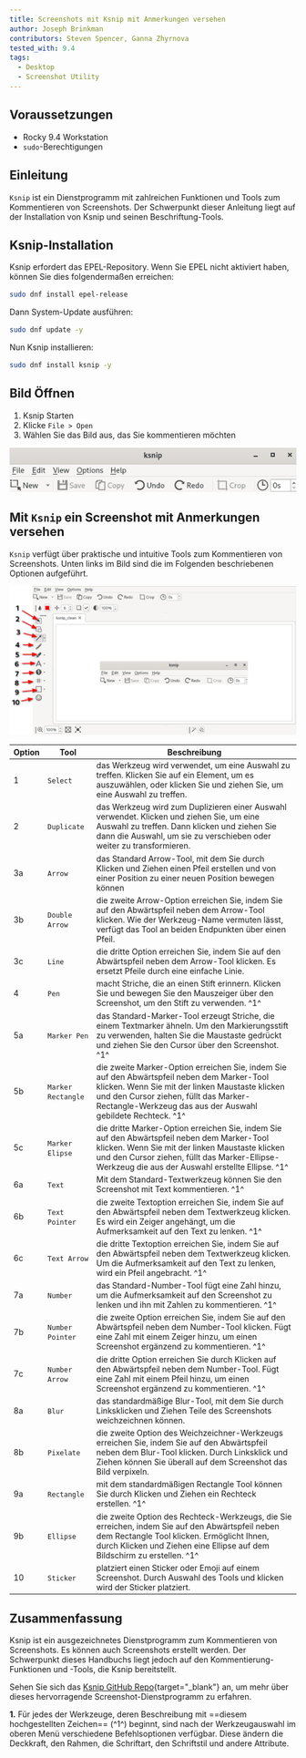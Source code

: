 ```yaml
---
title: Screenshots mit Ksnip mit Anmerkungen versehen
author: Joseph Brinkman
contributors: Steven Spencer, Ganna Zhyrnova
tested_with: 9.4
tags:
  - Desktop
  - Screenshot Utility
---
```


## Voraussetzungen

- Rocky 9.4 Workstation
- `sudo`-Berechtigungen

## Einleitung

`Ksnip` ist ein Dienstprogramm mit zahlreichen Funktionen und Tools zum Kommentieren von Screenshots. Der Schwerpunkt dieser Anleitung liegt auf der Installation von Ksnip und seinen Beschriftung-Tools.

## Ksnip-Installation

Ksnip erfordert das EPEL-Repository. Wenn Sie EPEL nicht aktiviert haben, können Sie dies folgendermaßen erreichen:

```bash
sudo dnf install epel-release
```

Dann System-Update ausführen:

```bash
sudo dnf update -y
```

Nun Ksnip installieren:

```bash
sudo dnf install ksnip -y
```

## Bild Öffnen

1. Ksnip Starten
2. Klicke `File > Open`
3. Wählen Sie das Bild aus, das Sie kommentieren möchten

![ksnip](images/ksnip.png)

## Mit `Ksnip` ein Screenshot mit Anmerkungen versehen

`Ksnip` verfügt über praktische und intuitive Tools zum Kommentieren von Screenshots.  Unten links im Bild sind die im Folgenden beschriebenen Optionen aufgeführt.

![ksnip_open](images/ksnip_image_opened.png)

| Option | Tool               | Beschreibung                                                                                                                                                                                                                                                                           |
| ------ | ------------------ | -------------------------------------------------------------------------------------------------------------------------------------------------------------------------------------------------------------------------------------------------------------------------------------- |
| 1      | `Select`           | das Werkzeug wird verwendet, um eine Auswahl zu treffen. Klicken Sie auf ein Element, um es auszuwählen, oder klicken Sie und ziehen Sie, um eine Auswahl zu treffen.                                                                                  |
| 2      | `Duplicate`        | das Werkzeug wird zum Duplizieren einer Auswahl verwendet. Klicken und ziehen Sie, um eine Auswahl zu treffen. Dann klicken und ziehen Sie dann die Auswahl, um sie zu verschieben oder weiter zu transformieren.                      |
| 3a     | `Arrow`            | das Standard Arrow-Tool, mit dem Sie durch Klicken und Ziehen einen Pfeil erstellen und von einer Position zu einer neuen Position bewegen können                                                                                                                                      |
| 3b     | `Double Arrow`     | die zweite Arrow-Option erreichen Sie, indem Sie auf den Abwärtspfeil neben dem Arrow-Tool klicken. Wie der Werkzeug-Name vermuten lässt, verfügt das Tool an beiden Endpunkten über einen Pfeil.                                                      |
| 3c     | `Line`             | die dritte Option erreichen Sie, indem Sie auf den Abwärtspfeil neben dem Arrow-Tool klicken. Es ersetzt Pfeile durch eine einfache Linie.                                                                                                             |
| 4      | `Pen`              | macht Striche, die an einen Stift erinnern. Klicken Sie und bewegen Sie den Mauszeiger über den Screenshot, um den Stift zu verwenden. ^1^                                                                                                             |
| 5a     | `Marker Pen`       | das Standard-Marker-Tool erzeugt Striche, die einem Textmarker ähneln. Um den Markierungsstift zu verwenden, halten Sie die Maustaste gedrückt und ziehen Sie den Cursor über den Screenshot. ^1^                                                      |
| 5b     | `Marker Rectangle` | die zweite Marker-Option erreichen Sie, indem Sie auf den Abwärtspfeil neben dem Marker-Tool klicken. Wenn Sie mit der linken Maustaste klicken und den Cursor ziehen, füllt das Marker-Rectangle-Werkzeug das aus der Auswahl gebildete Rechteck. ^1^ |
| 5c     | `Marker Elipse`    | die dritte Marker-Option erreichen Sie, indem Sie auf den Abwärtspfeil neben dem Marker-Tool klicken. Wenn Sie mit der linken Maustaste klicken und den Cursor ziehen, füllt das Marker-Ellipse-Werkzeug die aus der Auswahl erstellte Ellipse. ^1^    |
| 6a     | `Text`             | Mit dem Standard-Textwerkzeug können Sie den Screenshot mit Text kommentieren. ^1^                                                                                                                                                                                     |
| 6b     | `Text Pointer`     | die zweite Textoption erreichen Sie, indem Sie auf den Abwärtspfeil neben dem Textwerkzeug klicken. Es wird ein Zeiger angehängt, um die Aufmerksamkeit auf den Text zu lenken. ^1^                                                                    |
| 6c     | `Text Arrow`       | die dritte Textoption erreichen Sie, indem Sie auf den Abwärtspfeil neben dem Textwerkzeug klicken. Um die Aufmerksamkeit auf den Text zu lenken, wird ein Pfeil angebracht. ^1^                                                                       |
| 7a     | `Number`           | das Standard-Number-Tool fügt eine Zahl hinzu, um die Aufmerksamkeit auf den Screenshot zu lenken und ihn mit Zahlen zu kommentieren. ^1^                                                                                                                              |
| 7b     | `Number Pointer`   | die zweite Option erreichen Sie, indem Sie auf den Abwärtspfeil neben dem Number-Tool klicken. Fügt eine Zahl mit einem Zeiger hinzu, um einen Screenshot ergänzend zu kommentieren. ^1^                                                               |
| 7c     | `Number Arrow`     | die dritte Option erreichen Sie durch Klicken auf den Abwärtspfeil neben dem Number-Tool. Fügt eine Zahl mit einem Pfeil hinzu, um einen Screenshot ergänzend zu kommentieren. ^1^                                                                     |
| 8a     | `Blur`             | das standardmäßige Blur-Tool, mit dem Sie durch Linksklicken und Ziehen Teile des Screenshots weichzeichnen können.                                                                                                                                                    |
| 8b     | `Pixelate`         | die zweite Option des Weichzeichner-Werkzeugs erreichen Sie, indem Sie auf den Abwärtspfeil neben dem Blur-Tool klicken. Durch Linksklick und Ziehen können Sie überall auf dem Screenshot das Bild verpixeln.                                         |
| 9a     | `Rectangle`        | mit dem standardmäßigen Rectangle Tool können Sie durch Klicken und Ziehen ein Rechteck erstellen. ^1^                                                                                                                                                                 |
| 9b     | `Ellipse`          | die zweite Option des Rechteck-Werkzeugs, die Sie erreichen, indem Sie auf den Abwärtspfeil neben dem Rectangle Tool klicken. Ermöglicht Ihnen, durch Klicken und Ziehen eine Ellipse auf dem Bildschirm zu erstellen. ^1^                             |
| 10     | `Sticker`          | platziert einen Sticker oder Emoji auf einem Screenshot. Durch Auswahl des Tools und klicken wird der Sticker platziert.                                                                                                                               |

## Zusammenfassung

Ksnip ist ein ausgezeichnetes Dienstprogramm zum Kommentieren von Screenshots. Es können auch Screenshots erstellt werden. Der Schwerpunkt dieses Handbuchs liegt jedoch auf den Kommentierung-Funktionen und -Tools, die Ksnip bereitstellt.

Sehen Sie sich das [Ksnip GitHub Repo](https://github.com/ksnip/ksnip){target="_blank"} an, um mehr über dieses hervorragende Screenshot-Dienstprogramm zu erfahren.

**1.** Für jedes der Werkzeuge, deren Beschreibung mit ==diesem hochgestellten Zeichen== (^1^) beginnt, sind nach der Werkzeugauswahl im oberen Menü verschiedene Befehlsoptionen verfügbar. Diese ändern die Deckkraft, den Rahmen, die Schriftart, den Schriftstil und andere Attribute.
